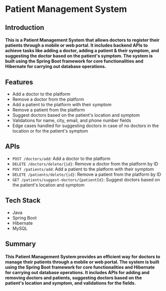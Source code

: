 # Patient Management System
## Introduction
#### This is a Patient Management System that allows doctors to register their patients through a mobile or web portal. It includes backend APIs to achieve tasks like adding a doctor, adding a patient & their symptom, and suggesting the doctor based on the patient's symptom. The system is built using the Spring Boot framework for core functionalities and Hibernate for carrying out database operations.

## Features
- Add a doctor to the platform
- Remove a doctor from the platform
- Add a patient to the platform with their symptom
- Remove a patient from the platform
- Suggest doctors based on the patient's location and symptom
- Validations for name, city, email, and phone number fields
- Edge cases handled for suggesting doctors in case of no doctors in the location or for the patient's symptom
## APIs
- `POST /doctors/add`: Add a doctor to the platform
- `DELETE /doctors/delete/{id}`: Remove a doctor from the platform by ID
- `POST /patients/add`: Add a patient to the platform with their symptom
- `DELETE /patients/delete/{id}`: Remove a patient from the platform by ID
- `GET /patients/suggest-doctors/{patientId}`: Suggest doctors based on the patient's location and symptom
## Tech Stack
- Java
- Spring Boot
- Hibernate
- MySQL
## Summary
#### This Patient Management System provides an efficient way for doctors to manage their patients through a mobile or web portal. The system is built using the Spring Boot framework for core functionalities and Hibernate for carrying out database operations. It includes APIs for adding and removing doctors and patients, suggesting doctors based on the patient's location and symptom, and validations for the fields.
